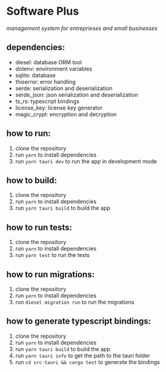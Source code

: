 # Software Plus

_management system for entreprieses and small businesses_

## dependencies:

- diesel: database ORM tool
- dotenv: environment variables
- sqlite: database
- thiserror: error handling
- serde: serialization and deserialization
- serde_json: json serialization and deserialization
- ts_rs: typescript bindings
- license_key: license key generator
- magic_crypt: encryption and decryption

## how to run:

1. clone the repository
2. run `yarn` to install dependencies
3. run `yarn tauri dev` to run the app in development mode

## how to build:

1. clone the repository
2. run `yarn` to install dependencies
3. run `yarn tauri build` to build the app

## how to run tests:

1. clone the repository
2. run `yarn` to install dependencies
3. run `yarn test` to run the tests

## how to run migrations:

1. clone the repository
2. run `yarn` to install dependencies
3. run `diesel migration run` to run the migrations

## how to generate typescript bindings:

1. clone the repository
2. run `yarn` to install dependencies
3. run `yarn tauri build` to build the app
4. run `yarn tauri info` to get the path to the tauri folder
5. run `cd src-tauri && cargo test` to generate the bindings
